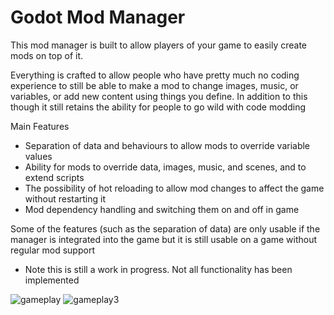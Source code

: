 # Godot Mod Manager
This mod manager is built to allow players of your game to easily create mods on top of it.

Everything is crafted to allow people who have pretty much no coding experience to still be able to make a mod to change images, music, or variables, or add new content using things you define.
In addition to this though it still retains the ability for people to go wild with code modding

Main Features
- Separation of data and behaviours to allow mods to override variable values
- Ability for mods to override data, images, music, and scenes, and to extend scripts
- The possibility of hot reloading to allow mod changes to affect the game without restarting it
- Mod dependency handling and switching them on and off in game

Some of the features (such as the separation of data) are only usable if the manager is integrated into the game but it is still usable on a game without regular mod support

* Note this is still a work in progress. Not all functionality has been implemented

![gameplay](https://user-images.githubusercontent.com/73616169/229967017-f12f16f6-09db-4b42-87c6-7953f86b26bb.gif)
![gameplay3](https://user-images.githubusercontent.com/73616169/229967199-c9928489-332f-453b-86bb-a3cbcc683c4d.gif)

